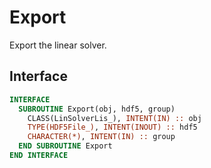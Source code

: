 # Export

Export the linear solver.

## Interface

```fortran
INTERFACE
  SUBROUTINE Export(obj, hdf5, group)
    CLASS(LinSolverLis_), INTENT(IN) :: obj
    TYPE(HDF5File_), INTENT(INOUT) :: hdf5
    CHARACTER(*), INTENT(IN) :: group
  END SUBROUTINE Export
END INTERFACE
```
